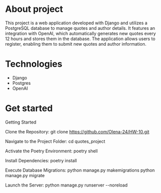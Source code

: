 # About project

This project is a web application developed with Django and utilizes a PostgreSQL database to manage quotes and author details. It features an integration with OpenAI, which automatically generates new quotes every 12 hours and stores them in the database. The application allows users to register, enabling them to submit new quotes and author information.

# Technologies
- Django 
- Postgres
- OpenAI



# Get started

Getting Started

Clone the Repository:
git clone https://github.com/Olena-24/HW-10.git

Navigate to the Project Folder:
cd quotes_project

Activate the Poetry Environment:
poetry shell

Install Dependencies:
poetry install

Execute Database Migrations:
python manage.py makemigrations
python manage.py migrate

Launch the Server:
python manage.py runserver --noreload